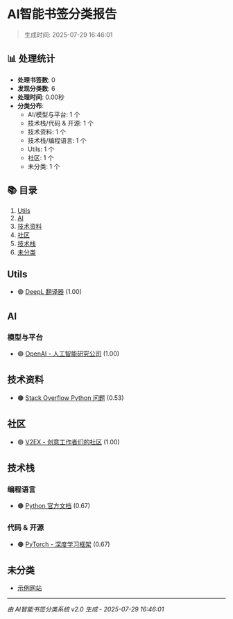 # AI智能书签分类报告

> 生成时间: 2025-07-29 16:46:01

## 📊 处理统计

- **处理书签数**: 0
- **发现分类数**: 6
- **处理时间**: 0.00秒
- **分类分布**:
  - AI/模型与平台: 1 个
  - 技术栈/代码 & 开源: 1 个
  - 技术资料: 1 个
  - 技术栈/编程语言: 1 个
  - Utils: 1 个
  - 社区: 1 个
  - 未分类: 1 个

## 📚 目录

1. [Utils](#utils)
2. [AI](#ai)
3. [技术资料](#技术资料)
4. [社区](#社区)
5. [技术栈](#技术栈)
6. [未分类](#未分类)

## Utils

- 🟢 [DeepL 翻译器](https://deepl.com) (1.00)

## AI

### 模型与平台

- 🟢 [OpenAI - 人工智能研究公司](https://openai.com) (1.00)

## 技术资料

- 🟠 [Stack Overflow Python 问题](https://stackoverflow.com/questions/tagged/python) (0.53)

## 社区

- 🟢 [V2EX - 创意工作者们的社区](https://v2ex.com) (1.00)

## 技术栈

### 编程语言

- 🟠 [Python 官方文档](https://docs.python.org/3/) (0.67)

### 代码 & 开源

- 🟠 [PyTorch - 深度学习框架](https://github.com/pytorch/pytorch) (0.67)

## 未分类

-  [示例网站](https://example.com)

---
*由 AI智能书签分类系统 v2.0 生成 - 2025-07-29 16:46:01*